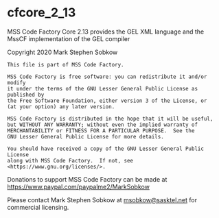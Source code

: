 # cfcore_2_13
MSS Code Factory Core 2.13 provides the GEL XML language and the MssCF implementation of the GEL compiler

Copyright 2020 Mark Stephen Sobkow

	This file is part of MSS Code Factory.

    MSS Code Factory is free software: you can redistribute it and/or modify
    it under the terms of the GNU Lesser General Public License as published by
    the Free Software Foundation, either version 3 of the License, or
    (at your option) any later version.

    MSS Code Factory is distributed in the hope that it will be useful,
    but WITHOUT ANY WARRANTY; without even the implied warranty of
    MERCHANTABILITY or FITNESS FOR A PARTICULAR PURPOSE.  See the
    GNU Lesser General Public License for more details.

    You should have received a copy of the GNU Lesser General Public License
    along with MSS Code Factory.  If not, see <https://www.gnu.org/licenses/>.

Donations to support MSS Code Factory can be made at
https://www.paypal.com/paypalme2/MarkSobkow

Please contact Mark Stephen Sobkow at msobkow@sasktel.net for commercial licensing.
